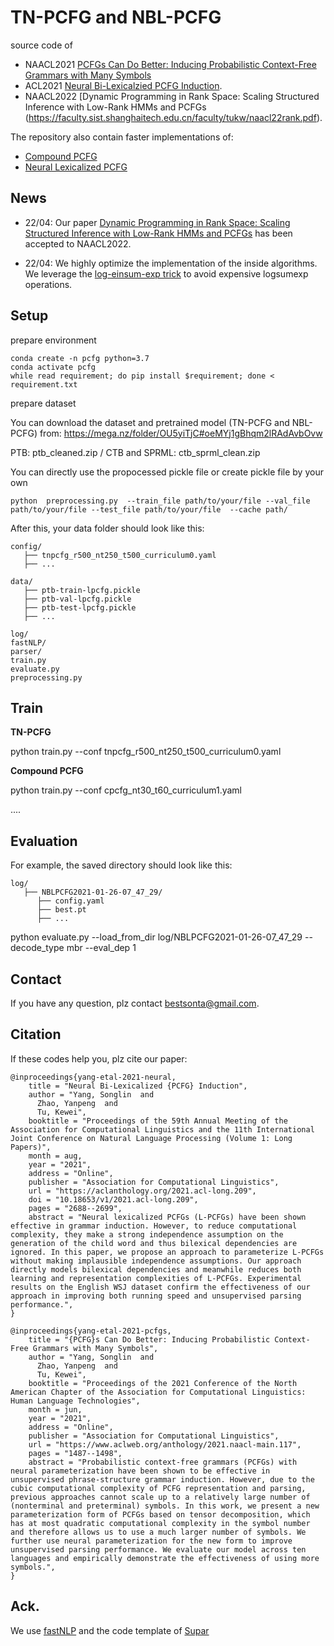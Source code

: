 # TN-PCFG and NBL-PCFG

source code of  
- NAACL2021 [PCFGs Can Do Better: Inducing Probabilistic Context-Free Grammars with Many Symbols](https://www.aclweb.org/anthology/2021.naacl-main.117.pdf) 
- ACL2021 [Neural Bi-Lexicalzied PCFG Induction](http://faculty.sist.shanghaitech.edu.cn/faculty/tukw/acl21pcfg.pdf).
- NAACL2022 [Dynamic Programming in Rank Space: Scaling Structured Inference with Low-Rank HMMs and PCFGs (https://faculty.sist.shanghaitech.edu.cn/faculty/tukw/naacl22rank.pdf).

The repository also contain faster implementations of:

-  [Compound PCFG](https://www.aclweb.org/anthology/P19-1228/)
-  [Neural Lexicalized PCFG](https://www.aclweb.org/anthology/2020.tacl-1.42/)


## News
- 22/04: Our paper [Dynamic Programming in Rank Space: Scaling Structured Inference with Low-Rank HMMs and PCFGs](https://openreview.net/forum?id=KBpfIEHa9Th) has been accepted to NAACL2022.

- 22/04: We highly optimize the implementation of the inside algorithms. We leverage the [log-einsum-exp trick](https://arxiv.org/abs/2004.06231) to avoid expensive logsumexp operations.
           
## Setup

prepare environment 

```
conda create -n pcfg python=3.7
conda activate pcfg
while read requirement; do pip install $requirement; done < requirement.txt 
```

prepare dataset

You can download the dataset and pretrained model (TN-PCFG and NBL-PCFG) from:  https://mega.nz/folder/OU5yiTjC#oeMYj1gBhqm2lRAdAvbOvw

PTB:  ptb_cleaned.zip / CTB and SPRML: ctb_sprml_clean.zip

You can directly use the propocessed pickle file or create pickle file by your own

```
python  preprocessing.py  --train_file path/to/your/file --val_file path/to/your/file --test_file path/to/your/file  --cache path/
```

After this, your data folder should look like this:

```
config/
   ├── tnpcfg_r500_nt250_t500_curriculum0.yaml
   ├── ...
  
data/
   ├── ptb-train-lpcfg.pickle    
   ├── ptb-val-lpcfg.pickle
   ├── ptb-test-lpcfg.pickle
   ├── ...
   
log/
fastNLP/
parser/
train.py
evaluate.py
preprocessing.py
```



## Train

**TN-PCFG**

python train.py  --conf tnpcfg_r500_nt250_t500_curriculum0.yaml

**Compound PCFG**

python train.py --conf cpcfg_nt30_t60_curriculum1.yaml

....

## Evaluation

For example, the saved directory should look like this:

```
log/
   ├── NBLPCFG2021-01-26-07_47_29/
   	  ├── config.yaml
   	  ├── best.pt
   	  ├── ...
```

python evaluate.py --load_from_dir log/NBLPCFG2021-01-26-07_47_29  --decode_type mbr --eval_dep 1 


## Contact

If you have any question, plz contact bestsonta@gmail.com. 

## Citation

If these codes help you, plz cite our paper:

```
@inproceedings{yang-etal-2021-neural,
    title = "Neural Bi-Lexicalized {PCFG} Induction",
    author = "Yang, Songlin  and
      Zhao, Yanpeng  and
      Tu, Kewei",
    booktitle = "Proceedings of the 59th Annual Meeting of the Association for Computational Linguistics and the 11th International Joint Conference on Natural Language Processing (Volume 1: Long Papers)",
    month = aug,
    year = "2021",
    address = "Online",
    publisher = "Association for Computational Linguistics",
    url = "https://aclanthology.org/2021.acl-long.209",
    doi = "10.18653/v1/2021.acl-long.209",
    pages = "2688--2699",
    abstract = "Neural lexicalized PCFGs (L-PCFGs) have been shown effective in grammar induction. However, to reduce computational complexity, they make a strong independence assumption on the generation of the child word and thus bilexical dependencies are ignored. In this paper, we propose an approach to parameterize L-PCFGs without making implausible independence assumptions. Our approach directly models bilexical dependencies and meanwhile reduces both learning and representation complexities of L-PCFGs. Experimental results on the English WSJ dataset confirm the effectiveness of our approach in improving both running speed and unsupervised parsing performance.",
}

@inproceedings{yang-etal-2021-pcfgs,
    title = "{PCFG}s Can Do Better: Inducing Probabilistic Context-Free Grammars with Many Symbols",
    author = "Yang, Songlin  and
      Zhao, Yanpeng  and
      Tu, Kewei",
    booktitle = "Proceedings of the 2021 Conference of the North American Chapter of the Association for Computational Linguistics: Human Language Technologies",
    month = jun,
    year = "2021",
    address = "Online",
    publisher = "Association for Computational Linguistics",
    url = "https://www.aclweb.org/anthology/2021.naacl-main.117",
    pages = "1487--1498",
    abstract = "Probabilistic context-free grammars (PCFGs) with neural parameterization have been shown to be effective in unsupervised phrase-structure grammar induction. However, due to the cubic computational complexity of PCFG representation and parsing, previous approaches cannot scale up to a relatively large number of (nonterminal and preterminal) symbols. In this work, we present a new parameterization form of PCFGs based on tensor decomposition, which has at most quadratic computational complexity in the symbol number and therefore allows us to use a much larger number of symbols. We further use neural parameterization for the new form to improve unsupervised parsing performance. We evaluate our model across ten languages and empirically demonstrate the effectiveness of using more symbols.",
}
```
## Ack.
We use [fastNLP](https://github.com/fastnlp/fastNLP) and the code template of [Supar](https://github.com/yzhangcs/parser)









